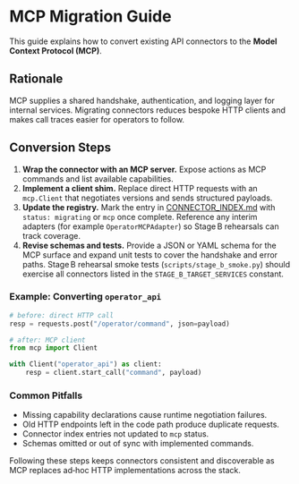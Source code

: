 # MCP Migration Guide

This guide explains how to convert existing API connectors to the **Model Context Protocol (MCP)**.

## Rationale

MCP supplies a shared handshake, authentication, and logging layer for internal
services. Migrating connectors reduces bespoke HTTP clients and makes call
traces easier for operators to follow.

## Conversion Steps

1. **Wrap the connector with an MCP server.** Expose actions as MCP commands and
   list available capabilities.
2. **Implement a client shim.** Replace direct HTTP requests with an
   `mcp.Client` that negotiates versions and sends structured payloads.
3. **Update the registry.** Mark the entry in
   [CONNECTOR_INDEX.md](CONNECTOR_INDEX.md) with `status: migrating` or `mcp`
   once complete. Reference any interim adapters (for example
   `OperatorMCPAdapter`) so Stage B rehearsals can track coverage.
4. **Revise schemas and tests.** Provide a JSON or YAML schema for the MCP
   surface and expand unit tests to cover the handshake and error paths. Stage B
   rehearsal smoke tests (`scripts/stage_b_smoke.py`) should exercise all
   connectors listed in the `STAGE_B_TARGET_SERVICES` constant.

### Example: Converting `operator_api`

```python
# before: direct HTTP call
resp = requests.post("/operator/command", json=payload)

# after: MCP client
from mcp import Client

with Client("operator_api") as client:
    resp = client.start_call("command", payload)
```

### Common Pitfalls

- Missing capability declarations cause runtime negotiation failures.
- Old HTTP endpoints left in the code path produce duplicate requests.
- Connector index entries not updated to `mcp` status.
- Schemas omitted or out of sync with implemented commands.

Following these steps keeps connectors consistent and discoverable as MCP
replaces ad‑hoc HTTP implementations across the stack.
